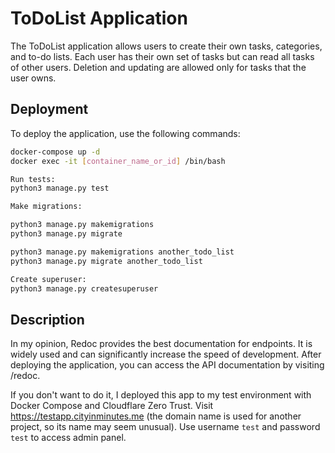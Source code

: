 # ToDoList Application

The ToDoList application allows users to create their own tasks, categories, and to-do lists. Each user has their own set of tasks but can read all tasks of other users. Deletion and updating are allowed only for tasks that the user owns.

## Deployment

To deploy the application, use the following commands:

```bash
docker-compose up -d
docker exec -it [container_name_or_id] /bin/bash

Run tests: 
python3 manage.py test

Make migrations:

python3 manage.py makemigrations
python3 manage.py migrate

python3 manage.py makemigrations another_todo_list
python3 manage.py migrate another_todo_list

Create superuser:
python3 manage.py createsuperuser
```

## Description
In my opinion, Redoc provides the best documentation for endpoints. It is widely used and can significantly increase the speed of development. After deploying the application, you can access the API documentation by visiting /redoc.

If you don't want to do it, I deployed this app to my test environment with Docker Compose and Cloudflare Zero Trust. Visit https://testapp.cityinminutes.me (the domain name is used for another project, so its name may seem unusual). Use username `test` and password `test` to access admin panel.

